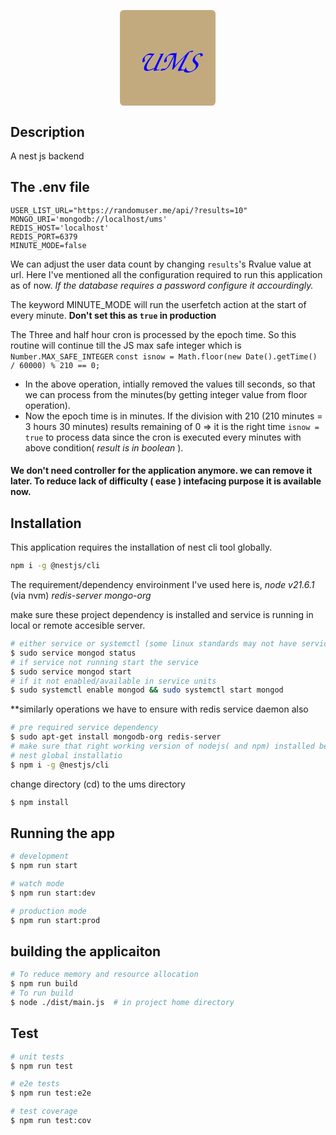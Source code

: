 <p align="center">
<svg
   width="40.515404mm"
   height="40.515404mm"
   viewBox="0 0 40.515404 40.515404"
   version="1.1"
   id="svg5"
   xmlns:inkscape="http://www.inkscape.org/namespaces/inkscape"
   xmlns:sodipodi="http://sodipodi.sourceforge.net/DTD/sodipodi-0.dtd"
   xmlns="http://www.w3.org/2000/svg"
   xmlns:svg="http://www.w3.org/2000/svg">
  <sodipodi:namedview
     id="namedview7"
     pagecolor="#ffffff"
     bordercolor="#000000"
     borderopacity="0.25"
     inkscape:showpageshadow="2"
     inkscape:pageopacity="0.0"
     inkscape:pagecheckerboard="0"
     inkscape:deskcolor="#d1d1d1"
     inkscape:document-units="mm"
     showgrid="false"
     inkscape:zoom="0.74920735"
     inkscape:cx="-203.54846"
     inkscape:cy="283.6331"
     inkscape:window-width="1920"
     inkscape:window-height="1018"
     inkscape:window-x="0"
     inkscape:window-y="30"
     inkscape:window-maximized="1"
     inkscape:current-layer="layer1" />
  <defs
     id="defs2" />
  <g
     inkscape:label="Layer 1"
     inkscape:groupmode="layer"
     id="layer1"
     transform="translate(-67.923035,-70.986298)">
    <rect
       style="fill:#c3aa7e;fill-opacity:0.997725;stroke:#ffffff;stroke-width:0.0264583"
       id="rect2296"
       width="40.488945"
       height="40.488945"
       x="67.936264"
       y="70.999527"
       rx="1.6026071"
       ry="1.6026071" />
    <text
       xml:space="preserve"
       style="font-style:italic;font-weight:bold;font-size:12.7px;font-family:'TeX Gyre Chorus';-inkscape-font-specification:'TeX Gyre Chorus Bold Italic';fill:#0000ff;fill-opacity:0.997725;stroke:#ffffff;stroke-width:0.0264583"
       x="74.844757"
       y="96.754684"
       id="text2242"><tspan
         sodipodi:role="line"
         id="tspan2240"
         style="fill:#0000ff;stroke-width:0.0264583"
         x="74.844757"
         y="96.754684">UMS</tspan></text>
  </g>
</svg>
</p>

## Description

A nest js backend

## The .env file
```
USER_LIST_URL="https://randomuser.me/api/?results=10"
MONGO_URI='mongodb://localhost/ums'
REDIS_HOST='localhost'
REDIS_PORT=6379
MINUTE_MODE=false
```
We can adjust the user data count by changing `results`'s Rvalue value at url.
Here I've mentioned all the configuration required to run this application as of now. *If the database requires a password configure it accourdingly.*

The keyword MINUTE_MODE will run the userfetch action at the start of every minute. **Don't set this as ```true``` in production**

The Three and half hour cron is processed by the epoch time. So this routine will continue till the JS max safe integer which is ```Number.MAX_SAFE_INTEGER```
```const isnow = Math.floor(new Date().getTime() / 60000) % 210 == 0;```
* In the above operation, intially removed the values till seconds, so that we can process from the minutes(by getting integer value from floor operation).
* Now the epoch time is in minutes. If the division with 210 (210 minutes = 3 hours 30 minutes) results remaining of 0 => it is the right time ```isnow = true``` to process data since the cron is executed every minutes with above condition( _result is in boolean_ ).  

#### We don't need controller for the application anymore. we can remove it later. To reduce lack of difficulty ( ease ) intefacing purpose it is available now.

## Installation

This application requires the installation of nest cli tool globally.

```bash
npm i -g @nestjs/cli
```
The requirement/dependency enviroinment I've used here is, 
_node v21.6.1_ (via nvm)
_redis-server_
_mongo-org_

make sure these project dependency is installed and service is running in local or remote accesible server.

```bash
# either service or systemctl (some linux standards may not have service)
$ sudo service mongod status
# if service not running start the service
$ sudo service mongod start
# if it not enabled/available in service units
$ sudo systemctl enable mongod && sudo systemctl start mongod
```
**similarly operations we have to ensure with redis service daemon also
```bash
# pre required service dependency
$ sudo apt-get install mongodb-org redis-server
# make sure that right working version of nodejs( and npm) installed before.
# nest global installatio
$ npm i -g @nestjs/cli
```
change directory (cd) to the ums directory
```bash
$ npm install
```

## Running the app

```bash
# development
$ npm run start

# watch mode
$ npm run start:dev

# production mode
$ npm run start:prod
```
## building the applicaiton
```bash
# To reduce memory and resource allocation
$ npm run build
# To run build
$ node ./dist/main.js  # in project home directory
```

## Test

```bash
# unit tests
$ npm run test

# e2e tests
$ npm run test:e2e

# test coverage
$ npm run test:cov
```

